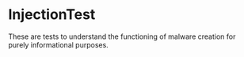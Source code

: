 # InjectionTest

These are tests to understand the functioning of malware creation for purely informational purposes.
